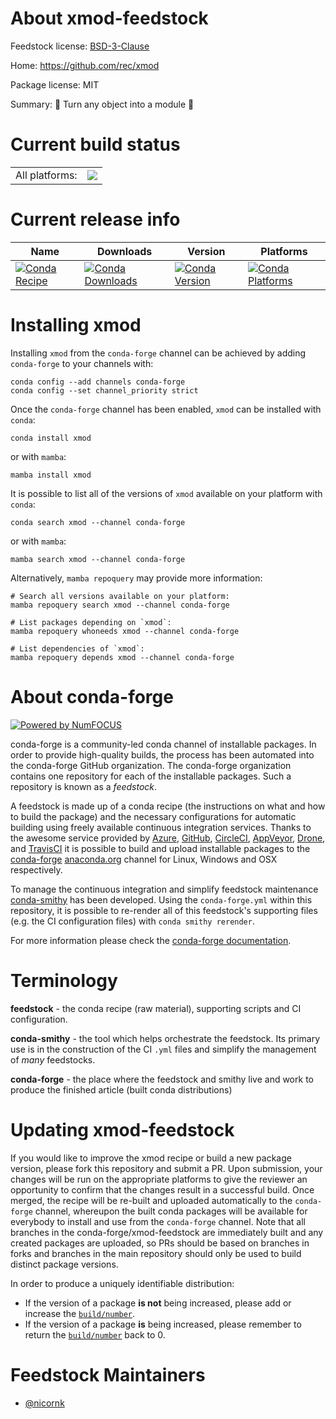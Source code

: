 About xmod-feedstock
====================

Feedstock license: [BSD-3-Clause](https://github.com/conda-forge/xmod-feedstock/blob/main/LICENSE.txt)

Home: https://github.com/rec/xmod

Package license: MIT

Summary: 🌱 Turn any object into a module 🌱

Current build status
====================


<table><tr><td>All platforms:</td>
    <td>
      <a href="https://dev.azure.com/conda-forge/feedstock-builds/_build/latest?definitionId=23838&branchName=main">
        <img src="https://dev.azure.com/conda-forge/feedstock-builds/_apis/build/status/xmod-feedstock?branchName=main">
      </a>
    </td>
  </tr>
</table>

Current release info
====================

| Name | Downloads | Version | Platforms |
| --- | --- | --- | --- |
| [![Conda Recipe](https://img.shields.io/badge/recipe-xmod-green.svg)](https://anaconda.org/conda-forge/xmod) | [![Conda Downloads](https://img.shields.io/conda/dn/conda-forge/xmod.svg)](https://anaconda.org/conda-forge/xmod) | [![Conda Version](https://img.shields.io/conda/vn/conda-forge/xmod.svg)](https://anaconda.org/conda-forge/xmod) | [![Conda Platforms](https://img.shields.io/conda/pn/conda-forge/xmod.svg)](https://anaconda.org/conda-forge/xmod) |

Installing xmod
===============

Installing `xmod` from the `conda-forge` channel can be achieved by adding `conda-forge` to your channels with:

```
conda config --add channels conda-forge
conda config --set channel_priority strict
```

Once the `conda-forge` channel has been enabled, `xmod` can be installed with `conda`:

```
conda install xmod
```

or with `mamba`:

```
mamba install xmod
```

It is possible to list all of the versions of `xmod` available on your platform with `conda`:

```
conda search xmod --channel conda-forge
```

or with `mamba`:

```
mamba search xmod --channel conda-forge
```

Alternatively, `mamba repoquery` may provide more information:

```
# Search all versions available on your platform:
mamba repoquery search xmod --channel conda-forge

# List packages depending on `xmod`:
mamba repoquery whoneeds xmod --channel conda-forge

# List dependencies of `xmod`:
mamba repoquery depends xmod --channel conda-forge
```


About conda-forge
=================

[![Powered by
NumFOCUS](https://img.shields.io/badge/powered%20by-NumFOCUS-orange.svg?style=flat&colorA=E1523D&colorB=007D8A)](https://numfocus.org)

conda-forge is a community-led conda channel of installable packages.
In order to provide high-quality builds, the process has been automated into the
conda-forge GitHub organization. The conda-forge organization contains one repository
for each of the installable packages. Such a repository is known as a *feedstock*.

A feedstock is made up of a conda recipe (the instructions on what and how to build
the package) and the necessary configurations for automatic building using freely
available continuous integration services. Thanks to the awesome service provided by
[Azure](https://azure.microsoft.com/en-us/services/devops/), [GitHub](https://github.com/),
[CircleCI](https://circleci.com/), [AppVeyor](https://www.appveyor.com/),
[Drone](https://cloud.drone.io/welcome), and [TravisCI](https://travis-ci.com/)
it is possible to build and upload installable packages to the
[conda-forge](https://anaconda.org/conda-forge) [anaconda.org](https://anaconda.org/)
channel for Linux, Windows and OSX respectively.

To manage the continuous integration and simplify feedstock maintenance
[conda-smithy](https://github.com/conda-forge/conda-smithy) has been developed.
Using the ``conda-forge.yml`` within this repository, it is possible to re-render all of
this feedstock's supporting files (e.g. the CI configuration files) with ``conda smithy rerender``.

For more information please check the [conda-forge documentation](https://conda-forge.org/docs/).

Terminology
===========

**feedstock** - the conda recipe (raw material), supporting scripts and CI configuration.

**conda-smithy** - the tool which helps orchestrate the feedstock.
                   Its primary use is in the construction of the CI ``.yml`` files
                   and simplify the management of *many* feedstocks.

**conda-forge** - the place where the feedstock and smithy live and work to
                  produce the finished article (built conda distributions)


Updating xmod-feedstock
=======================

If you would like to improve the xmod recipe or build a new
package version, please fork this repository and submit a PR. Upon submission,
your changes will be run on the appropriate platforms to give the reviewer an
opportunity to confirm that the changes result in a successful build. Once
merged, the recipe will be re-built and uploaded automatically to the
`conda-forge` channel, whereupon the built conda packages will be available for
everybody to install and use from the `conda-forge` channel.
Note that all branches in the conda-forge/xmod-feedstock are
immediately built and any created packages are uploaded, so PRs should be based
on branches in forks and branches in the main repository should only be used to
build distinct package versions.

In order to produce a uniquely identifiable distribution:
 * If the version of a package **is not** being increased, please add or increase
   the [``build/number``](https://docs.conda.io/projects/conda-build/en/latest/resources/define-metadata.html#build-number-and-string).
 * If the version of a package **is** being increased, please remember to return
   the [``build/number``](https://docs.conda.io/projects/conda-build/en/latest/resources/define-metadata.html#build-number-and-string)
   back to 0.

Feedstock Maintainers
=====================

* [@nicornk](https://github.com/nicornk/)

